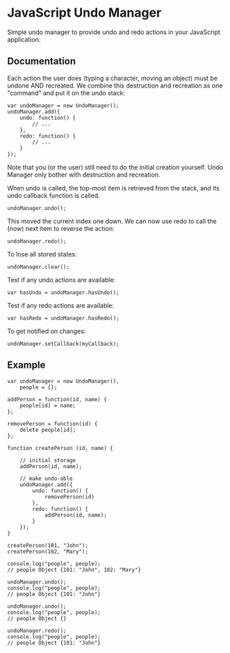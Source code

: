 # JavaScript Undo Manager

Simple undo manager to provide undo and redo actions in your JavaScript application.


## Documentation

Each action the user does (typing a character, moving an object) must be undone AND recreated. We combine this destruction and recreation as one "command" and put it on the undo stack:

    var undoManager = new UndoManager();
    undoManager.add({
        undo: function() {
            // ...
        },
        redo: function() {
            // ...
        }
    });

Note that you (or the user) still need to do the initial creation yourself. Undo Manager only bother with destruction and recreation.

When undo is called, the top-most item is retrieved from the stack, and its undo callback function is called.

    undoManager.undo();

This moved the current index one down. We can now use redo to call the (now) next item to reverse the action:

    undoManager.redo();

To lose all stored states:

    undoManager.clear();

Test if any undo actions are available:

	var hasUndo = undoManager.hasUndo();
	
Test if any redo actions are available:

    var hasRedo = undoManager.hasRedo();

To get notified on changes:

	undoManager.setCallback(myCallback);
	

## Example

    var undoManager = new UndoManager(),
        people = {};

    addPerson = function(id, name) {
        people[id] = name;
    };

    removePerson = function(id) {
        delete people[id];
    };

    function createPerson (id, name) {

        // initial storage
        addPerson(id, name);

        // make undo-able
        undoManager.add({
            undo: function() {
                removePerson(id)
            },
            redo: function() {
                addPerson(id, name);
            }
        });
    }
    
    createPerson(101, "John");
    createPerson(102, "Mary");
    
    console.log("people", people);
    // people Object {101: "John", 102: "Mary"} 
    
    undoManager.undo();
    console.log("people", people);
    // people Object {101: "John"} 
    
    undoManager.undo();
    console.log("people", people);
    // people Object {} 
    
    undoManager.redo();
    console.log("people", people);
    // people Object {101: "John"}

